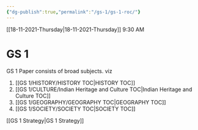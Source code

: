 ```yaml
---
{"dg-publish":true,"permalink":"/gs-1/gs-1-roc/"}
---
```


[[18-11-2021-Thursday\|18-11-2021-Thursday]]  9:30 AM

# GS 1
GS 1 Paper consists of broad subjects. viz
1. [[GS 1/HISTORY/HISTORY TOC\|HISTORY TOC]]
2. [[GS 1/CULTURE/Indian Heritage and Culture TOC\|Indian Heritage and Culture TOC]]
3. [[GS 1/GEOGRAPHY/GEOGRAPHY TOC\|GEOGRAPHY TOC]]
4. [[GS 1/SOCIETY/SOCIETY TOC\|SOCIETY TOC]]

[[GS 1 Strategy\|GS 1 Strategy]]